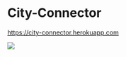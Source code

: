 # City-Connector
https://city-connector.herokuapp.com


![](https://1.downloader.disk.yandex.ru/preview/79902a8778ae5c8387796611e3fde6c61873cb7467eb09cf9cc8c7c7bb880893/inf/7hOyl1oLs6GpL6lMQqY7NnJO16SDUn0l6hp-wKCvs7-prWszkBSBIf-gz36IfpaFRLNPnxvJ-VbVD2qUMRVyWg==?uid=371294658&filename=city-connector.gif&disposition=inline&hash=&limit=0&content_type=image%2Fgif&tknv=v2&owner_uid=371294658&size=3810x2008)
